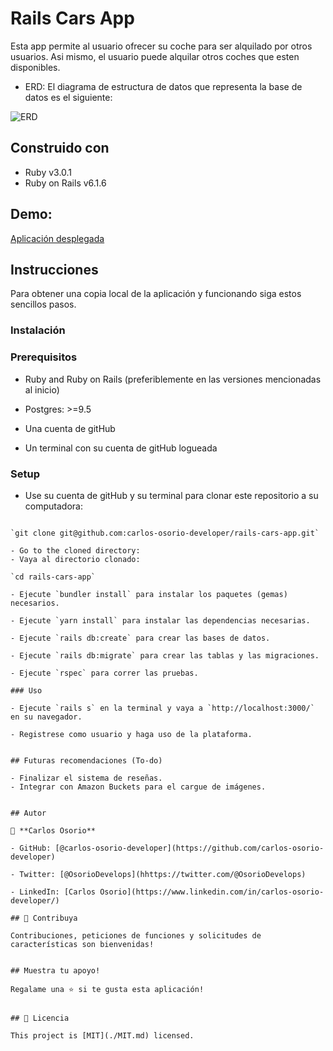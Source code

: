 # Rails Cars App

Esta app permite al usuario ofrecer su coche para ser alquilado por otros usuarios. Asi mismo, el usuario puede alquilar otros coches que esten disponibles.

- ERD: El diagrama de estructura de datos que representa la base de datos es el siguiente:


![ERD](https://user-images.githubusercontent.com/78050026/168529760-007fa444-51ed-4438-8575-537558891dc6.png)


## Construido con

- Ruby v3.0.1
- Ruby on Rails v6.1.6

## Demo:

[Aplicación desplegada](https://fletx-cars-app.herokuapp.com/)


## Instrucciones

Para obtener una copia local de la aplicación y funcionando siga estos sencillos pasos.

### Instalación

### Prerequisitos

- Ruby and Ruby on Rails (preferiblemente en las versiones mencionadas al inicio)

- Postgres: >=9.5

- Una cuenta de gitHub

- Un terminal con su cuenta de gitHub logueada

### Setup

- Use su cuenta de gitHub y su terminal para clonar este repositorio a su computadora:

```

`git clone git@github.com:carlos-osorio-developer/rails-cars-app.git`

- Go to the cloned directory:
- Vaya al directorio clonado:

`cd rails-cars-app`

- Ejecute `bundler install` para instalar los paquetes (gemas) necesarios.

- Ejecute `yarn install` para instalar las dependencias necesarias.

- Ejecute `rails db:create` para crear las bases de datos.

- Ejecute `rails db:migrate` para crear las tablas y las migraciones.

- Ejecute `rspec` para correr las pruebas.

### Uso

- Ejecute `rails s` en la terminal y vaya a `http://localhost:3000/` en su navegador.

- Registrese como usuario y haga uso de la plataforma.


## Futuras recomendaciones (To-do)

- Finalizar el sistema de reseñas.
- Integrar con Amazon Buckets para el cargue de imágenes.


## Autor

👤 **Carlos Osorio**

- GitHub: [@carlos-osorio-developer](https://github.com/carlos-osorio-developer)

- Twitter: [@OsorioDevelops](hhttps://twitter.com/@OsorioDevelops)

- LinkedIn: [Carlos Osorio](https://www.linkedin.com/in/carlos-osorio-developer/)
​
## 🤝 Contribuya

Contribuciones, peticiones de funciones y solicitudes de características son bienvenidas!


## Muestra tu apoyo!

Regalame una ⭐️ si te gusta esta aplicación!


## 📝 Licencia

This project is [MIT](./MIT.md) licensed.
